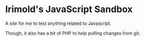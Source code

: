 # Irimold's JavaScript Sandbox

A site for me to test anything related to Javascript.

Though, it also has a bit of PHP to help pulling changes from git.